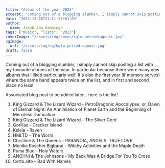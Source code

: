 ```yaml
---
title: "Album of the year 2023"
excerpt: "Coming out of a blogging slumber, I simply cannot skip posting a list with my favourite albums of the year."
date: "2023-12-28T21:11:37+01:00"
author:
  name: Jakob Jan Kamminga
tags: ["music", "lists", "2023"]
coverImage: "/assets/img/cover/kglw-petrodragonic.jpg"
ogImage:
  url: "/assets/img/og/kglw-petrodragonic.jpg"
draft: false
---
```


Coming out of a blogging slumber, I simply cannot skip posting a list with my favourite albums of the year. In particular because there were many new albums that I liked particularly well. It's also the first year (if memory serves) where the same band appears twice on the list, and in first and second place no less!

<!-- Early 2023, I saw KGLW live for the first time, kickstarting a listening binge of their entire discography. Despite (re)discovering some greats from their long list of releases, PetroDragonic Apocalypse  -->

Associated blog post to be added later... here is the list!

1. King Gizzard & The Lizard Wizard - PetroDragonic Apocalypse; or, Dawn of Eternal Night: An Annihilation of Planet Earth and the Beginning of Merciless Damnation
2. King Gizzard & The Lizard Wizard - The Silver Cord
3. Gorillaz - Cracker Island
4. Kelela - Raven
5. HMLTD - The Worm
6. Christine & The Queens - PARANOÏA, ANGELS, TRUE LOVE
7. Monika Roscher Bigband - Witchy Activities and the Maple Death
8. Puma Blue - Holy Waters
9. ANOHNI & The Johnsons - My Back Was A Bridge For You To Cross
10. Corto.alto - Bad With Names
